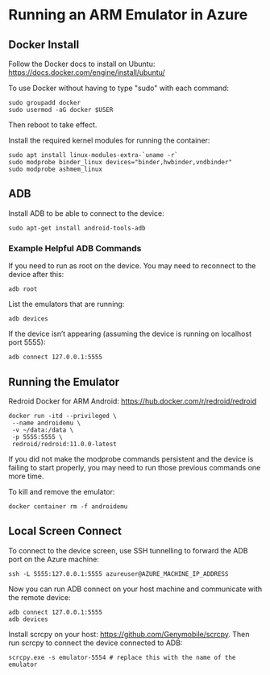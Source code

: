 # Running an ARM Emulator in Azure

## Docker Install
Follow the Docker docs to install on Ubuntu: https://docs.docker.com/engine/install/ubuntu/

To use Docker without having to type "sudo" with each command:
```
sudo groupadd docker
sudo usermod -aG docker $USER
```

Then reboot to take effect.

Install the required kernel modules for running the container:
```
sudo apt install linux-modules-extra-`uname -r`
sudo modprobe binder_linux devices="binder,hwbinder,vndbinder"
sudo modprobe ashmem_linux
```

## ADB
Install ADB to be able to connect to the device:
```
sudo apt-get install android-tools-adb
```
### Example Helpful ADB Commands
If you need to run as root on the device. You may need to reconnect to the device after this:
```
adb root
```
List the emulators that are running:
```
adb devices
```
If the device isn’t appearing (assuming the device is running on localhost port 5555):
```
adb connect 127.0.0.1:5555
```
## Running the Emulator
Redroid Docker for ARM Android: https://hub.docker.com/r/redroid/redroid
```
docker run -itd --privileged \
 --name androidemu \
 -v ~/data:/data \
 -p 5555:5555 \
 redroid/redroid:11.0.0-latest
```
If you did not make the modprobe commands persistent and the device is failing to start properly, you may need to run those previous commands one more time.

To kill and remove the emulator:
```
docker container rm -f androidemu
```

## Local Screen Connect
To connect to the device screen, use SSH tunnelling to forward the ADB port on the Azure machine:
```
ssh -L 5555:127.0.0.1:5555 azureuser@AZURE_MACHINE_IP_ADDRESS
```
Now you can run ADB connect on your host machine and communicate with the remote device:
```
adb connect 127.0.0.1:5555
adb devices
```
Install scrcpy on your host: https://github.com/Genymobile/scrcpy. Then run scrcpy to connect the device connected to ADB:
```
scrcpy.exe -s emulator-5554 # replace this with the name of the emulator
```
